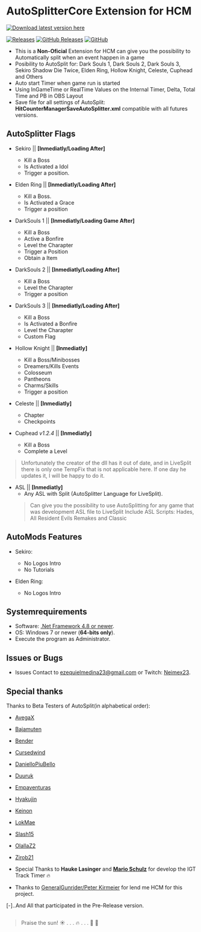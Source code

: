 # **AutoSplitterCore Extension for HCM**
[![Download latest version here](https://img.shields.io/badge/-Download%20latest%20version%20here-brightgreen?longCache=true&style=for-the-badge)](../../releases/latest)

[![Releases](https://img.shields.io/github/release/neimex23/HitCounterManager.svg?label=Latest%20release:&longCache=true&style=for-the-badge&colorB=0088FF)](../../releases/latest)
[![GitHub Releases](https://img.shields.io/github/downloads/neimex23/HitCounterManager/total.svg?label=Downloads:&longCache=true&style=for-the-badge&colorB=0088FF)](../../releases)
[![GitHub](https://img.shields.io/github/license/neimex23/HitCounterManager.svg?label=License:&longCache=true&style=for-the-badge&colorB=0088FF)](LICENSE)

* This is a **Non-Oficial** Extension for HCM can give you the possibility to Automatically split when an event happen in a game
* Posibility to AutoSplit for:
 Dark Souls 1, Dark Souls 2, Dark Souls 3, Sekiro Shadow Die Twice, Elden Ring, Hollow Knight, Celeste, Cuphead and Others 
* Auto start Timer when game run is started
* Using InGameTime or RealTime Values on the Internal Timer, Delta, Total Time and PB in OBS Layout
* Save file for all settings of AutoSplit: **HitCounterManagerSaveAutoSplitter.xml** compatible with all futures versions.

## AutoSplitter Flags

 - Sekiro || **[Inmediatly/Loading After]**
    - Kill a Boss
    - Is Activated a Idol 
    - Trigger a position.

 - Elden Ring || **[Inmediatly/Loading After]**
   - Kill a Boss.
   - Is Activated a Grace
   - Trigger a position

- DarkSouls 1 || **[Inmediatly/Loading Game After]**
   - Kill a Boss
   - Active a Bonfire
   - Level the Charapter
   - Trigger a Position
   - Obtain a Item

 - DarkSouls 2 || **[Inmediatly/Loading After]**
   - Kill a Boss
   - Level the Charapter
   - Trigger a position

 - DarkSouls 3 || **[Inmediatly/Loading After]**
   - Kill a Boss
   - Is Activated a Bonfire
   - Level the Charapter
   - Custom Flag

 - Hollow Knight || **[Inmediatly]**
   - Kill a Boss/Minibosses
   - Dreamers/Kills Events
   - Colosseum
   - Pantheons
   - Charms/Skills
   - Trigger a position

 - Celeste || **[Inmediatly]**
   - Chapter
   - Checkpoints

 - Cuphead *v1.2.4* || **[Inmediatly]**
   - Kill a Boss
   - Complete a Level
> Unfortunately the creator of the dll has it out of date, and in LiveSplit there is only one TempFix that is not applicable here. If one day he updates it, I will be happy to do it.


 - ASL || **[Inmediatly]**
   - Any ASL with Split (AutoSplitter Language for LiveSplit).
	> Can give you the possibility to use AutoSplitting for any game that was development ASL file to LiveSplit
	Include ASL Scripts: Hades, All Resident Evils Remakes and Classic


## AutoMods Features
- Sekiro: 
   - No Logos Intro
   - No Tutorials 

- Elden Ring:
   - No Logos Intro

## Systemrequirements
* Software: [.Net Framework 4.8 or newer](https://dotnet.microsoft.com/en-us/download/dotnet-framework).
* OS: Windows 7 or newer (**64-bits only**).
* Execute the program as Administrator.

## Issues or Bugs
* Issues Contact to <ezequielmedina23@gmail.com> or Twitch: [Neimex23](https://www.twitch.tv/neimex23).

## Special thanks

Thanks to Beta Testers of AutoSplit(in alphabetical order):
* [AvegaX](https://www.twitch.tv/avegax)
* [Bajamuten](https://www.twitch.tv/bajamuten)
* [Bender](https://www.twitch.tv/BenderzGreat)
* [Cursedwind](https://www.twitch.tv/cursedwind)
* [DanielloPiuBello](https://www.twitch.tv/daniellopiubello)
* [Duuruk](https://www.twitch.tv/disabled_dogs)
* [Empaventuras](https://www.twitch.tv/empaventuras)
* [Hyakujin](https://www.twitch.tv/hyakujin)
* [Keinon](https://www.twitch.tv/soykeinon)
* [LokMae](https://www.twitch.tv/lokmae)
* [Slash15](https://www.twitch.tv/slash15_)
* [OlallaZ2](https://www.twitch.tv/olallaz2)
* [Zirob21](https://www.twitch.tv/zirob21)

* Special Thanks to **Hauke Lasinger** and **[Mario Schulz](https://www.twitch.tv/D4rn4S)** for develop the IGT Track Timer :fire:
* Thanks to [GeneralGunrider/Peter Kirmeier](https://www.twitch.tv/generalgunrider) for lend me HCM for this project.

[-]..And All that participated in the Pre-Release version.

##
> Praise the sun!  :sunny: . . . :fire: . . .  :running: :dash: 
